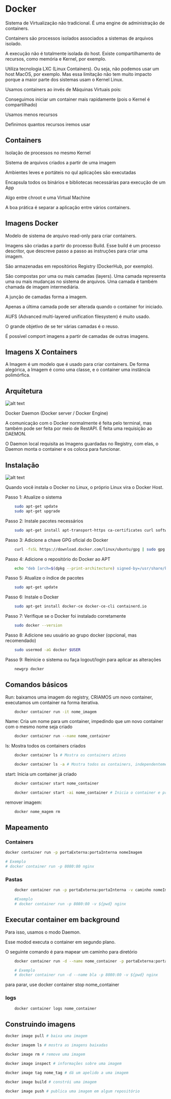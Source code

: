 # Docker

Sistema de Virtualização não tradicional. É uma engine de administração de containers.

Containers são processos isolados associados a sistemas de arquivos isolado. 

A execução não é totalmente isolada do host. Existe compartilhamento de recursos, como memória e Kernel, por exemplo.

Utiliza tecnologia LXC (Linux Containers). Ou seja, não podemos usar um host MacOS, por exemplo. Mas essa limitação não tem muito impacto porque a maior parte dos sistemas usam o Kernel Linux.

Usamos containers ao invés de Máquinas Virtuais pois:

Conseguimos iniciar um container mais rapidamente (pois o Kernel é compartilhado)

Usamos menos recursos

Definimos quantos recursos iremos usar

## Containers 

Isolação de processos no mesmo Kernel

Sistema de arquivos criados a partir de uma imagem

Ambientes leves e portáteis no qul aplicações são executadas

Encapsula todos os binários e bibliotecas necessárias para execução de um App

Algo entre chroot e uma Virtual Machine

A boa prática é separar a aplicação entre vários containers.

## Imagens Docker

Modelo de sistema de arquivo read-only para criar containers.

Imagens são criadas a partir do processo Build. Esse build é um processo descritor, que descreve passo a passo as instruções para criar uma imagem.

São armazenadas em repositórios Registry (DockerHub, por exemplo). 

São compostas por uma ou mais camadas (layers). Uma camada representa uma ou mais mudanças no sistema de arquivos. Uma camada é também chamada de imagem intermediária.

A junção de camadas forma a imagem.

Apenas a última camada pode ser alterada quando o container for iniciado.

AUFS (Advanced multi-layered unification filesystem) é muito usado.

O grande objetivo de se ter várias camadas é o reuso.

É possível comport imagens a partir de camadas de outras imagens.

## Imagens X Containers

A Imagem é um modelo que é usado para criar containers. De forma alegórica, a Imagem é como uma classe, e o container uma instância polimórfica.

## Arquitetura

![alt text](image.png)

Docker Daemon (Docker server / Docker Engine)

A comunicação com o Docker normalmente é feita pelo terminal, mas também pode ser feita por meio de RestAPI. É feita uma requisição ao DAEMON.

O Daemon local requisita as Imagens guardadas no Registry, com elas, o Daemon monta o container e os coloca para funcionar.

## Instalação

![alt text](image-1.png)

Quando você instala o Docker no Linux, o próprio Linux vira o Docker Host.

Passo 1: Atualize o sistema
```bash
    sudo apt-get update
    sudo apt-get upgrade
```


Passo 2: Instale pacotes necessários
```bash
    sudo apt-get install apt-transport-https ca-certificates curl software-properties-common
```


Passo 3: Adicione a chave GPG oficial do Docker
```bash
    curl -fsSL https://download.docker.com/linux/ubuntu/gpg | sudo gpg --dearmor -o /usr/share/keyrings/docker-archive-keyring.gpg
```

Passo 4: Adicione o repositório do Docker ao APT
```bash
    echo "deb [arch=$(dpkg --print-architecture) signed-by=/usr/share/keyrings/docker-archive-keyring.gpg] https://download.docker.com/linux/ubuntu $(lsb_release -cs) stable" | sudo tee /etc/apt/sources.list.d/docker.list > /dev/null
```



Passo 5: Atualize o índice de pacotes
```bash
    sudo apt-get update
```


Passo 6: Instale o Docker
```bash
    sudo apt-get install docker-ce docker-ce-cli containerd.io
```


Passo 7: Verifique se o Docker foi instalado corretamente
```bash
    sudo docker --version
```


Passo 8: Adicione seu usuário ao grupo docker (opcional, mas recomendado)
```bash
    sudo usermod -aG docker $USER
```


Passo 9: Reinicie o sistema ou faça logout/login para aplicar as alterações
```bash
    newgrp docker
```

## Comandos básicos

Run: baixamos uma imagem do registry, CRIAMOS um novo container, executamos um container na forma iterativa.

```bash
    docker container run -it nome_imagem
```

Name: Cria um nome para um container, impedindo que um novo container com o mesmo nome seja criado

```bash
    docker container run --name nome_container
```

ls: Mostra todos os containers criados

```bash
    docker container ls # Mostra os containers ativos

    docker container ls -a # Mostra todos os containers, independentemente de estado
```

start: Inicia um container já criado

```bash
    docker container start nome_container

    docker container start -ai nome_container # Inicia o container e prende ele ao terminal 
```

remover imagem:

```bash
    docker nome_magem rm 
```

## Mapeamento 

### Containers 

```bash
docker container run -p portaExterna:portaInterna nomeImagem

# Exemplo 
# docker container run -p 8080:80 nginx
```

### Pastas

```bash
    docker container run -p portaExterna:portaInterna -v caminho nomeImagem

    #Exemplo
    # docker container run -p 8080:80 -v ${pwd} nginx
```

## Executar container em background

Para isso, usamos o modo Daemon.

Esse modod executa o container em segundo plano.

O seguinte comando é para mapear um caminho para diretório

```bash
    docker container run -d --name nome_container -p portaExterna:portaInterna -v caminho nomeImagem

    # Exemplo
    # docker container run -d --name bla -p 8080:80 -v ${pwd} nginx
```

para parar, use docker container stop nome_container 

### logs

```bash
    docker container logs nome_container 
```

## Construindo imagens

```bash
docker image pull # baixa uma imagem

docker imagem ls # mostra as imagens baixadas

docker image rm # remove uma imagem

docker image inspect # informações sobre uma imagem

docker image tag nome_tag # dá um apelido a uma imagem

docker image build # constrói uma imagem

docker image push # publica uma imagem em algum repositório
```